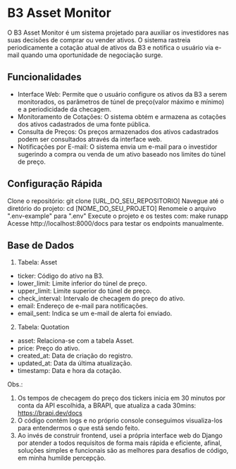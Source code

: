 # B3 Asset Monitor

O B3 Asset Monitor é um sistema projetado para auxiliar os investidores nas suas decisões de comprar ou vender ativos. O sistema rastreia periodicamente a cotação atual de ativos da B3 e notifica o usuário via e-mail quando uma oportunidade de negociação surge.

## Funcionalidades

- Interface Web: Permite que o usuário configure os ativos da B3 a serem monitorados, os parâmetros de túnel de preço(valor máximo e mínimo) e a periodicidade da checagem.
- Monitoramento de Cotações: O sistema obtém e armazena as cotações dos ativos cadastrados de uma fonte pública.
- Consulta de Preços: Os preços armazenados dos ativos cadastrados podem ser consultados através da interface web.
- Notificações por E-mail: O sistema envia um e-mail para o investidor sugerindo a compra ou venda de um ativo baseado nos limites do túnel de preço.

## Configuração Rápida

Clone o repositório: git clone [URL_DO_SEU_REPOSITORIO]
Navegue até o diretório do projeto: cd [NOME_DO_SEU_PROJETO]
Renomeie o arquivo ".env-example" para ".env"
Execute o projeto e os testes com: make runapp
Acesse http://localhost:8000/docs para testar os endpoints manualmente.

## Base de Dados

1. Tabela: Asset

- ticker: Código do ativo na B3.
- lower_limit: Limite inferior do túnel de preço.
- upper_limit: Limite superior do túnel de preço.
- check_interval: Intervalo de checagem do preço do ativo.
- email: Endereço de e-mail para notificações.
- email_sent: Indica se um e-mail de alerta foi enviado.

2. Tabela: Quotation

- asset: Relaciona-se com a tabela Asset.
- price: Preço do ativo.
- created_at: Data de criação do registro.
- updated_at: Data da última atualização.
- timestamp: Data e hora da cotação.

Obs.:

1. Os tempos de checagem do preço dos tickers inicia em 30 minutos por conta da API escolhida, a BRAPI, que atualiza a cada 30mins: https://brapi.dev/docs
2. O código contém logs e no próprio console conseguimos visualiza-los para entendermos o que está sendo feito.
3. Ao invés de construir frontend, usei a própria interface web do Django por atender a todos requisitos de forma mais rápida e eficiente, afinal, soluções simples e funcionais são as melhores para desafios de código, em minha humilde percepção.
